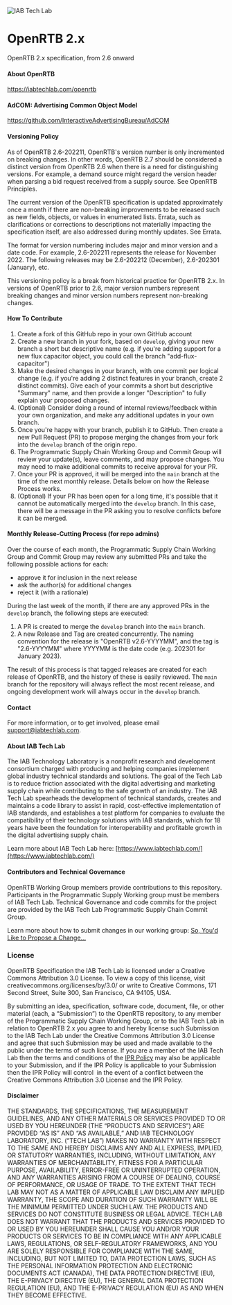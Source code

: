 ![IAB Tech Lab](https://drive.google.com/uc?id=10yoBoG5uRETSXRrnJPUDuONujvADrSG1)

# **OpenRTB 2.x**
OpenRTB 2.x specification, from 2.6 onward

#### About OpenRTB
https://iabtechlab.com/openrtb  


#### AdCOM: Advertising Common Object Model
https://github.com/InteractiveAdvertisingBureau/AdCOM

#### Versioning Policy
As of OpenRTB 2.6-202211, OpenRTB's version number is only incremented on breaking changes. In other words, OpenRTB 2.7 should be considered a distinct version from OpenRTB 2.6 when there is a need for distinguishing versions. For example, a demand source might regard the version header when parsing a bid request received from a supply source. See OpenRTB Principles.

The current version of the OpenRTB specification is updated approximately once a month if there are non-breaking improvements to be released such as new fields, objects, or values in enumerated lists. Errata, such as clarifications or corrections to descriptions not materially impacting the specification itself, are also addressed during monthly updates. See Errata.

The format for version numbering includes major and minor version and a date code. For example, 2.6-202211 represents the release for November 2022. The following releases may be 2.6-202212 (December), 2.6-202301 (January), etc.

This versioning policy is a break from historical practice for OpenRTB 2.x. In versions of OpenRTB prior to 2.6, major version numbers represent breaking changes and minor version numbers represent non-breaking changes.

#### How To Contribute

1. Create a fork of this GitHub repo in your own GitHub account
1. Create a new branch in your fork, based on `develop`, giving your new branch a short but descriptive name (e.g. if you're adding support for a new flux capacitor object, you could call the branch "add-flux-capacitor")
1. Make the desired changes in your branch, with one commit per logical change (e.g. if you're adding 2 distinct features in your branch, create 2 distinct commits). Give each of your commits a short but descriptive "Summary" name, and then provide a longer "Description" to fully explain your proposed changes.
1. (Optional) Consider doing a round of internal reviews/feedback within your own organization, and make any additional updates in your own branch.
1. Once you're happy with your branch, publish it to GitHub. Then create a new Pull Request (PR) to propose merging the changes from your fork into the `develop` branch of the origin repo.
1. The Programmatic Supply Chain Working Group and Commit Group will review your update(s), leave comments, and may propose changes. You may need to make additional commits to receive approval for your PR.
1. Once your PR is approved, it will be merged into the `main` branch at the time of the next monthly release. Details below on how the Release Process works.
1. (Optional) If your PR has been open for a long time, it's possible that it cannot be automatically merged into the `develop` branch. In this case, there will be a message in the PR asking you to resolve conflicts before it can be merged.

#### Monthly Release-Cutting Process (for repo admins)

Over the course of each month, the Programmatic Supply Chain Working Group and Commit Group may review any submitted PRs and take the following possible actions for each:
- approve it for inclusion in the next release
- ask the author(s) for additional changes
- reject it (with a rationale)

During the last week of the month, if there are any approved PRs in the `develop` branch, the following steps are executed:

1. A PR is created to merge the `develop` branch into the `main` branch.
1. A new Release and Tag are created concurrently. The naming convention for the release is "OpenRTB v2.6-YYYYMM", and the tag is "2.6-YYYYMM" where YYYYMM is the date code (e.g. 202301 for January 2023).

The result of this process is that tagged releases are created for each release of OpenRTB, and the history of these is easily reviewed. The `main` branch for the repository will always reflect the most recent release, and ongoing development work will always occur in the `develop` branch.

#### Contact
For more information, or to get involved, please email support@iabtechlab.com.

#### About IAB Tech Lab  
The IAB Technology Laboratory is a nonprofit research and development consortium charged
with producing and helping companies implement global industry technical standards and
solutions. The goal of the Tech Lab is to reduce friction associated with the digital advertising and marketing supply chain while contributing to the safe growth of an industry. The IAB Tech Lab spearheads the development of technical standards, creates and maintains a code library to assist in rapid, cost-effective implementation of IAB standards, and establishes a test platform for companies to evaluate the compatibility of their technology solutions with IAB standards, which for 18 years have been the foundation for interoperability and profitable growth in the digital advertising supply chain.

Learn more about IAB Tech Lab here: [https://www.iabtechlab.com/](https://www.iabtechlab.com/)


#### Contributors and Technical Governance

OpenRTB Working Group members provide contributions to this repository. Participants in the Programmatic Supply Working group must be members of IAB Tech Lab. Technical Governance and code commits for the project are provided by the IAB Tech Lab Programmatic Supply Chain Commit Group. 

Learn more about how to submit changes in our working group: [So, You'd Like to Propose a Change...](http://iabtechlab.com/blog/so-youd-like-to-propose-a-change-to-openrtb-adcom/)

### License
OpenRTB Specification the IAB Tech Lab is licensed under a Creative Commons Attribution 3.0 License.   To view a copy of this license, visit creativecommons.org/licenses/by/3.0/ or write to Creative Commons, 171 Second Street, Suite 300, San Francisco, CA 94105, USA.

By submitting an idea, specification, software code, document, file, or other material (each, a “Submission”) to the OpenRTB repository, to any member of the Programmatic Supply Chain Working Group, or to the IAB Tech Lab in relation to OpenRTB 2.x you agree to and hereby license such Submission to the IAB Tech Lab under the Creative Commons Attribution 3.0 License and agree that such Submission may be used and made available to the public under the terms of such license. If you are a member of the IAB Tech Lab then the terms and conditions of the [IPR Policy](https://iabtechlab.com/ipr-iab-techlab/acknowledge-ipr/) may also be applicable to your Submission, and if the IPR Policy is applicable to your Submission then the IPR Policy will control  in the event of a conflict between the Creative Commons Attribution 3.0 License and the IPR Policy.

#### Disclaimer

THE STANDARDS, THE SPECIFICATIONS, THE MEASUREMENT GUIDELINES, AND ANY OTHER MATERIALS OR SERVICES PROVIDED TO OR USED BY YOU HEREUNDER (THE “PRODUCTS AND SERVICES”) ARE PROVIDED “AS IS” AND “AS AVAILABLE,” AND IAB TECHNOLOGY LABORATORY, INC. (“TECH LAB”) MAKES NO WARRANTY WITH RESPECT TO THE SAME AND HEREBY DISCLAIMS ANY AND ALL EXPRESS, IMPLIED, OR STATUTORY WARRANTIES, INCLUDING, WITHOUT LIMITATION, ANY WARRANTIES OF MERCHANTABILITY, FITNESS FOR A PARTICULAR PURPOSE, AVAILABILITY, ERROR-FREE OR UNINTERRUPTED OPERATION, AND ANY WARRANTIES ARISING FROM A COURSE OF DEALING, COURSE OF PERFORMANCE, OR USAGE OF TRADE. TO THE EXTENT THAT TECH LAB MAY NOT AS A MATTER OF APPLICABLE LAW DISCLAIM ANY IMPLIED WARRANTY, THE SCOPE AND DURATION OF SUCH WARRANTY WILL BE THE MINIMUM PERMITTED UNDER SUCH LAW. THE PRODUCTS AND SERVICES DO NOT CONSTITUTE BUSINESS OR LEGAL ADVICE. TECH LAB DOES NOT WARRANT THAT THE PRODUCTS AND SERVICES PROVIDED TO OR USED BY YOU HEREUNDER SHALL CAUSE YOU AND/OR YOUR PRODUCTS OR SERVICES TO BE IN COMPLIANCE WITH ANY APPLICABLE LAWS, REGULATIONS, OR SELF-REGULATORY FRAMEWORKS, AND YOU ARE SOLELY RESPONSIBLE FOR COMPLIANCE WITH THE SAME, INCLUDING, BUT NOT LIMITED TO, DATA PROTECTION LAWS, SUCH AS THE PERSONAL INFORMATION PROTECTION AND ELECTRONIC DOCUMENTS ACT (CANADA), THE DATA PROTECTION DIRECTIVE (EU), THE E-PRIVACY DIRECTIVE (EU), THE GENERAL DATA PROTECTION REGULATION (EU), AND THE E-PRIVACY REGULATION (EU) AS AND WHEN THEY BECOME EFFECTIVE.

